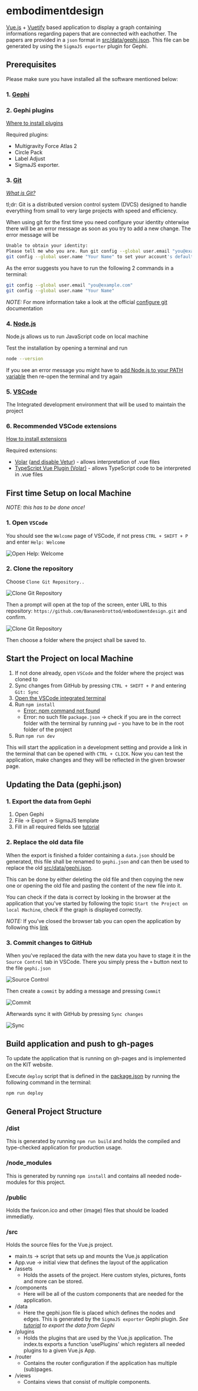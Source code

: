 # embodimentdesign

[Vue.js](https://vuejs.org/) + [Vuetify](https://vuetifyjs.com/en/) based application to display a graph containing informations regarding papers that are connected with eachother.
The papers are provided in a `json` format in [src/data/gephi.json](https://github.com/Bananenbrottod/embodimentdesign/blob/main/src/data/gephi.json). This file can be generated by using the `SigmaJS exporter` plugin for Gephi.

## Prerequisites

Please make sure you have installed all the software mentioned below:

### 1. [Gephi](https://gephi.org/)

### 2. Gephi plugins 

[Where to install plugins](https://raw.githubusercontent.com/mizvol/gephi-tutorials/master/SigmaJS%20exporter/images/Plugins.png)

Required plugins:
- Multigravity Force Atlas 2
- Circle Pack
- Label Adjust
- SigmaJS exporter.

### 3. [Git](https://git-scm.com/downloads)

*[What is Git?](https://git-scm.com/book/en/v2/Getting-Started-What-is-Git%3F)*

tl;dr: Git is a distributed version control system (DVCS) designed to handle everything from small to very large projects with speed and efficiency.

When using git for the first time you need configure your identity ohterwise there will be an error message as soon as you try to add a new change. The error message will be
  ```sh
  Unable to obtain your identity:
  Please tell me who you are. Run git config --global user.email "you@example.com"
  git config --global user.name "Your Name" to set your account's default identity.
  ```
  As the error suggests you have to run the following 2 commands in a terminal:
  ```sh
  git config --global user.email "you@example.com"
  git config --global user.name "Your Name"
  ```
  *NOTE:* For more information take a look at the official [configure git](https://git-scm.com/book/en/v2/Getting-Started-First-Time-Git-Setup) documentation

### 4. [Node.js](https://nodejs.org/en/learn/getting-started/how-to-install-nodejs) 

Node.js allows us to run JavaScript code on local machine

Test the installation by opening a terminal and run
 ```sh
 node --version
 ```
 If you see an error message you might have to [add Node.js to your PATH variable](https://codeforgeek.com/adding-nodejs-to-system-path/) then re-open the terminal and try again

### 5. [VSCode](https://code.visualstudio.com/)
The Integrated development environment that will be used to maintain the project

### 6. Recommended VSCode extensions

[How to install extensions](https://code.visualstudio.com/docs/editor/extension-marketplace)

Required extensions:
- [Volar](https://marketplace.visualstudio.com/items?itemName=Vue.volar) ([and disable Vetur](https://stackoverflow.com/questions/64901658/how-do-i-disable-vetur-linting-in-vscode-workspace)) - allows interpretation of .vue files
- [TypeScript Vue Plugin (Volar)](https://marketplace.visualstudio.com/items?itemName=Vue.vscode-typescript-vue-plugin) - allows TypeScript code to be interpreted in .vue files

## First time Setup on local Machine

*NOTE: this has to be done once!*

### 1. Open `VSCode`

You should see the `Welcome` page of VSCode, if not press `CTRL + SHIFT + P` and enter `Help: Welcome`

![Open Help: Welcome](screenshots/01.png)

### 2. Clone the repository 

Choose `Clone Git Repository..`

![Clone Git Repository](screenshots/02.png)

Then a prompt will open at the top of the screen, enter URL to this repository: `https://github.com/Bananenbrottod/embodimentdesign.git` and confirm.

![Clone Git Repository](screenshots/03.png)

Then choose a folder where the project shall be saved to.

## Start the Project on local Machine

1. If not done already, open `VSCode` and the folder where the project was cloned to
2. Sync changes from GitHub by pressing `CTRL + SHIFT + P` and entering `Git: Sync`
3. [Open the VSCode integrated terminal](https://code.visualstudio.com/docs/terminal/basics)
4. Run `npm install`
   - [Error: npm command not found](https://phoenixnap.com/kb/npm-command-not-found)
   - Error: no such file `package.json` -> check if you are in the correct folder with the terminal by running `pwd` - you have to be in the root folder of the project
5. Run `npm run dev`

This will start the application in a development setting and provide a link in the terminal that can be opened with `CTRL + CLICK`. Now you can test the application, make changes and they will be reflected in the given browser page.

## Updating the Data (gephi.json)

### 1. Export the data from Gephi

1. Open Gephi
2. File -> Export -> SigmaJS template
3. Fill in all required fields see [tutorial](https://blog.miz.space/tutorial/2020/01/05/gephi-tutorial-sigma-js-plugin-publishing-interactive-graph-online/)


### 2. Replace the old data file

When the export is finished a folder containing a `data.json` should be generated, this file shall be renamed to `gephi.json` and can then be used to replace the old [src/data/gephi.json](https://github.com/Bananenbrottod/embodimentdesign/blob/main/src/data/gephi.json).

This can be done by either deleting the old file and then copying the new one or opening the old file and pasting the content of the new file into it.

You can check if the data is correct by looking in the browser at the application that you've started by following the topic `Start the Project on local Machine`, check if the graph is displayed correctly.

*NOTE:* If you've closed the browser tab you can open the application by following this [link](http://localhost:5174)

### 3. Commit changes to GitHub

When you've replaced the data with the new data you have to stage it in the `Source Control` tab in VSCode. There you simply press the `+` button next to the file `gephi.json`

![Source Control](screenshots/04.png)

Then create a `commit` by adding a message and pressing `Commit`

![Commit](screenshots/05.png)

Afterwards sync it with GitHub by pressing `Sync changes`

![Sync](screenshots/06.png)

## Build application and push to gh-pages

To update the application that is running on gh-pages and is implemented on the KIT website.

Execute `deploy` script that is defined in the [package.json](https://github.com/Bananenbrottod/embodimentdesign/blob/main/package.json) by running the following command in the terminal:

````sh
npm run deploy
````

## General Project Structure

### /dist

This is generated by running `npm run build` and holds the compiled and type-checked application for production usage.

### /node_modules

This is generated by running `npm install` and contains all needed node-modules for this project.

### /public

Holds the favicon.ico and other (image) files that should be loaded immediatly.

### /src

Holds the source files for the Vue.js project. 
- main.ts -> script that sets up and mounts the Vue.js application 
- App.vue -> initial view that defines the layout of the application
- /assets
    - Holds the assets of the project. Here custom styles, pictures, fonts and more can be stored.
- /components
    - Here will be all of the custom components that are needed for the application.
- /data
    - Here the gephi.json file is placed which defines the nodes and edges. This is generated by the `SigmaJS exporter` Gephi plugin.
    *See [tutorial](https://blog.miz.space/tutorial/2020/01/05/gephi-tutorial-sigma-js-plugin-publishing-interactive-graph-online/) to export the data from Gephi*
- /plugins 
    - Holds the plugins that are used by the Vue.js application. The index.ts exports a function 'usePlugins' which registers all needed plugins to a given Vue.js App.
- /router
    - Contains the router configuration if the application has multiple (sub)pages.
- /views
    - Contains views that consist of multiple components.
